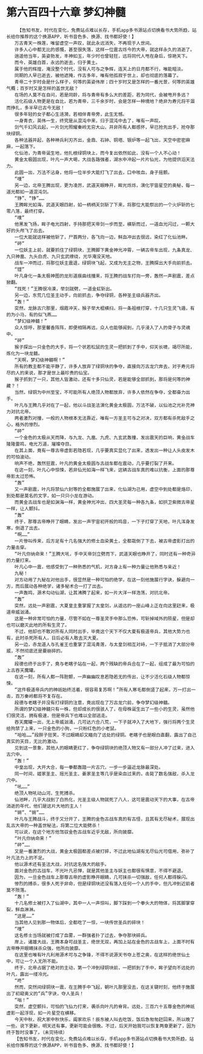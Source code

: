 # 第六百四十六章 梦幻神髓
        【告知书友，时代在变化，免费站点难以长存，手机app多书源站点切换看书大势所趋，站长给你推荐的这个换源APP，听书音色多、换源、找书都好使！】
       万古青天一株莲，唯留虚空一声叹，就此永远消失，不再现于人世间。
       许多人心中都无比的感慨，甚至很失落，这样一位震古烁今的大帝，就这样永久的消逝了。
       逍遥他当年，英姿勃发，丰神如玉，年少时也曾轻狂，远将同代人甩在身后，惊艳天下。
       而今，英雄白首，永远的逝去，归于黄土。
       属于他的辉煌，淹没整个时代，没有人可与之争辉，连天上的日月都不行，唯能暗淡。
       同期的人早已逝去，被他遮掩，作古多年，唯有他孤寂于世上，却也彻底的落幕了。
       青帝二十岁时会是什么样子，何等的英姿伟岸；四十岁时又是怎样的一番光景，何等的英雄气概；百岁时又是怎样的盖世无敌？
       在场的人莫不在自问，若是同龄，将与青帝有多么大的差距，若为同代，会被甩开多远？
       活化石级人物更是在自比，若为青帝，三千余岁时，会是怎样一种境地？绝非为寿元将干涸而挣扎，多半早已古今无敌！
       很多年轻的女子都心生涟漪，若相伴青帝旁，此生无憾。
       一身青衣，英伟一生，终究是从混沌中来，归于混沌中去了，唯有一声叹。
       剑气千幻风云起，一片剑光照耀秦岭无穷大山，并非所有人都感怀，早已抢先出手，抢夺那块绿铜。
       各种法器并起，各种神兵利刃齐出，金鼎、石钟、铜塔、银炉等一起飞出，天空中密密麻麻，一起落下。
       化仙池，为青帝诞生地，他扎根绿铜块上，而今复出依然如此，没有一个人不心动！
       黄金太极圆出现，叶凡一声大喝，大战各路强者，湖水中冲起一片片仙光，为他提供滔天法力。
       此圆一出，万法不沾身，他将一位半步大能打飞了出去，口中咳血，身子摇颤。
       “噗”
       另一边，北帝王腾出现，更为凌厉，武道天眼睁开，眸光烁烁，演化宇宙星空的奥秘，每一道光都如一道混沌剑。
       “铮”、“铮”……
       王腾眸光如海，武道天眼四射，如一柄柄天剑斩了下来，将那位大能祭出的一个火炉斩的七零八落，最终打穿。
       “噗”
       他黑发飞扬，眸子电光四射，手持那把天帝剑一步而至，横斩而过，一道血光闪过，一颗大好的头颅飞了出去。
       一位大能就这样被他斩了，尸首两分，各飞向一边，鲜血冲出去很远，染红了化仙池畔。
       “砰”
       一位妖主上前，就要抓住了绿铜块，王腾脚下黄金神光冲霄，一辆古帝车出现，九条真龙、九只神凰、九头白虎、九只玄武缭绕，光华淹没天地。
       战车一冲而过，将那位妖主震退，绿铜块飞起，又成为无主之物，王腾探出大手向前抓去。
       “铿”
       叶凡身化一条太极神图的龙形道痕曲线撞来，将王腾的战车打向一旁，轰然一声剧震，差点掀翻。
       “找死！”王腾很冷漠，举剑就劈，一道金虹斩出。
       另一边，东荒几位圣主动手，向前抓去，争夺绿铜，各种圣主级兵器齐出。
       “轰！”
       突然，龙脉古穴那里，烟霞冲天，猴子举大棍横扫，将一条祖根打穿，十几只生灵飞遁，有的为小马，有的似飞燕……
       “梦幻级神髓！”
       众人惊呼，那里馨香阵阵，即便相隔再远，众人也能够闻到，几乎浸入了人的骨子与灵魂中。
       “砰”
       猴子探出一只金色的大手，将一个状若松鼠的生灵一把抓到了手中，仰天长啸，竭尽所能，炼化为一块龙髓。
       “天啊，梦幻级神髓啊！”
       所有的教主都不能平静了，许多人放弃了绿铜块的争夺，直接向万古龙穴奔去，对于寿元将尽的人的来说，那才是世上最珍贵的仙宝。
       猴子抓到了一只，其他人皆激动，还有十多只仙灵，若是能够全部抓到，那将是何等的神藏？！
       当然，绿铜为中州至宝，不可能所有人绝顶人物都放弃，许多人依然在争夺，全都奋力出手。
       叶凡与王腾几乎对在了一起，他以斗战圣法演化黄金太极圆，万法不破，以仙池之光补充神力对抗北帝。
       两者激烈对撞，一般的人物根本无法靠近，唯有一方圣主可与之对决，双方都有杀死敌手之心，格外的惨烈。
       “砰”
       一个金色的太极从天而降，与九龙、九凰、九虎、九玄武轰撞，发出震天的巨响，黄金战车隆隆雷鸣，电光万道，璀璨夺目。
       在其上面，竟有一尊古帝虚影若隐若现，几乎要真实显化了出来，透发出一种让人头皮发木的可怕波动。
       响声不绝，轰然狂震，叶凡的黄金太极圆与古战车都在震动，几乎要打裂了开来。
       在这一刻，叶凡心中惊悚，若非仙光如海一样飞来，这辆古战车真的难以抗衡，上面的那尊帝影太过恐怖。
       “轰”
       又一声剧震，叶凡将禁仙六封等的全都施展了出来，化仙湖为己用，虚空中到处都是烙印，到处都是莫名的文字，如一只只小龙在游动。
       而黄金古战车也是如渊海一样，黄金神光冲出，四大圣灵每一种各九条，如拱卫紫微古帝星一样，让人颤抖。
       “轰”
       终于，那尊古帝睁开了眼睛，发出一声宇宙初开般的鸣音，一下子打穿了天地，叶凡浑身发寒，倒退了出去。
       “啊……”
       一片惨叫传来，后方足有十几名强大的修士血染黄土，全都栽倒了下去，被古帝虚影打出的力量击穿。
       “叶凡你纳命来！”王腾大吼，手中天帝剑立劈而下，武道天眼也睁开了，同时还有一种奇异的力量打来。
       叶凡心中一震，他感受到了一种熟悉的气机，对方身上有一种力量让他熟悉与亲近！
       九秘！
       对方动用了九秘在对他出手，很显然是一种可怕的绝学，在这一刻他施展行字诀，躲避向一方，而后展动各种绝学，诸多秘术合一打了出去。
       一声轰鸣，源术勾动仙湖，让其沸腾了起来，如一片大洋一样浩荡，对抗北帝。
       “轰”
       突然，远处一声剧震，大夏皇主重掌握了太皇剑，从遥远的一座山峰上正在向这里赶来，极道帝威汹涌。
       这是一种非常可怕的力量，尽管不如在一尊圣灵手中那么恐怖，可斩掉域外的陨星，但是却也可以磨灭此地的所有生灵了。
       不过，他却也不敢对所有人同时出手，毕竟这个天下不仅大夏有极道帝兵，其他大势力也有，此时杀死所有人，日后必有人敢去灭大夏。
       另一边，赤龙道人与孔雀王也重掌了混沌青莲，与太皇剑相互对峙，一下子抵消了大部分帝威，不然彻底还是要崩碎的。
       “轰”
       段德也终于出手了，竟与老瞎子站在一起，两个残缺的帝兵合在了一起，组成了最为可怕的上古吞天魔罐。
       在这一刻，所有人都一阵胆颤，一声幽幽叹息若隐若无的传出，让不少活化石级人物都惊悚。
       “这件极道帝兵内的神祇始终活着，很容易复苏啊！”所有人寒毛都倒竖了起来，万一打出一击，百万秦岭都将不复存在。
       段德与老瞎子并没有打绿铜的注意，竟出现在了万古龙穴前，争夺梦幻级神髓。
       所谓的梦幻级神髓只有一株，但却成长的很骇人了，在母株诞生出了一些小的生灵，虽然他们很灵活，拥有极速，但是帝兵下也难以全部逃走。
       吞天魔罐一出，无上帝威汹涌，几可达六合八荒，一下子就冲入了大地下，强行将两个生灵给拘禁了上来，一只金色的小狗，一只粉红色的小老鼠。
       “哈哈……”段胖子狂笑，不过眼睛却又瞄向了远处的绿铜。老瞎子也是眼白直翻，露出了自己真实的天目，无比的激动。
       见到这一景象，其他人的眼睛更红了，争夺绿铜块的绝顶人物又有一部分人冲了过来，进入古穴中。
       “轰！”
       中皇出现，大开大合，每一拳都轰踏一片古穴，一步一步逼近龙脉最深处。
       同一时间，姬家圣主、摇光圣主、姜家圣主等几乎是染血过来的，击毙了数名强敌，杀入龙穴中。
       “吼……”
       绝顶人物吼动山河，生死搏杀。
       仙池畔，几乎大战到了白热化，光圣主级人物就死了八人，这可是震动天下的大事，在古帝消逝的年代，他们是这片大地的主人！
       “锵”、“锵”……
       叶凡与王腾战斗，终于又分开了，王腾的金色古战车真的有古怪，且其有无尽秘术，展现出乱古大帝的一种盖世秘法，将第二位大能劈杀！
       可以说，在这个地方他驾驭金色古战车近乎无敌，所向披靡。
       “叶凡你纳命来！”
       “砰”……
       又是一番激烈的大战，黄金太极圆都差点被打碎，不过此地仙湖有无尽仙光可借用，弥补了叶凡法力上的不足。
       他以源术还有圣法大战，对抗这名强大的敌手。
       面对金色的古战车，不光叶凡忌惮，就是其他圣主与妖主也都很有惧意，不得不避退。
       因为，一旦金色战车上那尊古帝的虚影睁开眼睛，几可抹杀一切强敌，任何人都得躲闪。
       惨烈的搏杀，很多人死于非命，但是绿铜块还没有落入任何一个人的手中，但凡冲到近前者莫不殒落。
       “轰！”
       十几名修士被打入了仙湖中，其中一人一声惊叫，脚下踩到一个拳头大的物体，将其脚掌穿裂，鲜血淋淋。
       “这是……”
       当其他人见到那一物体后，全都吃了一惊，一块传世圣兵的碎块！
       “噗”
       这名修士当场就被打成了血雾，一群强者扑了过去，争夺那块碎兵。
       岸上，诸雄大战，王腾本身可战圣主，绝世无双，再加上站在金色的古战车上，上面不时有古帝睁开眼睛抹杀众强，他所向披靡。
       在这里也唯有叶凡利用源术可与之争锋，不得不说源天书夺上苍之奥，在这样的绝世仙土中，可让一个人无所不能。
       终于，北帝占据了绝对的主动，第一个冲到绿铜块前，一把抓到了手中，眸子望向不远处的叶凡，露出一缕冷光。
       “咚”
       然而，突然间绿铜块一震，在王腾手中飞起，朝叶凡那里没去，在这关键时刻，他终于施展出了初窥奥义的“兵”字诀，夺人圣兵！
       “嗡！”
       突然，虚空颤抖，可怕的飞仙力打来，袭杀向叶凡的脊背。远处，三百六十五尊金色的神祇虚影一起浮现，如一片星空在横移。
       今天中秋，祝大家中秋快乐，阖家欢乐！辰东被人叫去吃饭，饭后急匆匆赶回来，所以晚了一些。说下更新，明天还有事，更新可能会很晚。不过，后天开始我可以恢复两章更新了，因为终于暂时没事了。（未完待续）
       【告知书友，时代在变化，免费站点难以长存，手机app多书源站点切换看书大势所趋，站长给你推荐的这个换源APP，听书音色多、换源、找书都好使！】